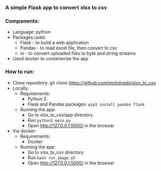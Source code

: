 ### A simple Flask app to convert xlsx to csv

### Components:
- Language: python
- Packages used: 
  * Flask - to build a web application
  * Pandas - to read excel file, then convert to csv
  * io - to convert uploaded files to byte and string streams
- Used docker to containerize the app

### How to run:
- Clone repository: git clone https://github.com/mohdrasbi/xlsx_to_csv
- Locally:
  - Requirements: 
    * Python 3
    * Flask and Pandas packages: `pip3 install pandas flask`
  - Running the app:
    * Go to xlsx_to_csv/app directory
    * Run `python3 main.py`
    * Open http://127.0.0.1:5000/ in the browser
- Via docker:
  - Requirements:
    * Docker
  - Running the app:
    * Go to xlsx_to_csv directory
    * Run `bash run_image.sh`
    * Open http://127.0.0.1:5000/ in the browser
